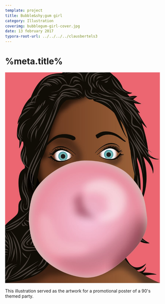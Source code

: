 ```yaml
---
template: project
title: Bubble&shy;gum girl
category: Illustration
coverimg: bubblegum-girl-cover.jpg
date: 13 february 2017
typora-root-url: ../../../../clausbertels3
---
```


# %meta.title%

<img src="/assets/illustration/bubblegum-girl.jpg">

This illustration served as the artwork for a promotional poster of a 90's themed party.
